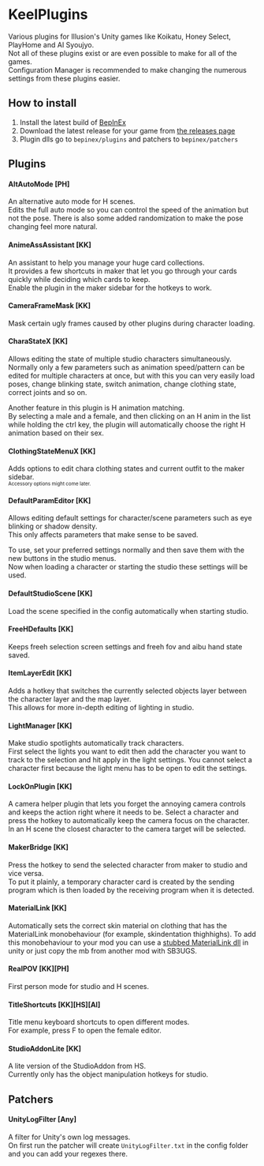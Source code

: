 # KeelPlugins

Various plugins for Illusion's Unity games like Koikatu, Honey Select, PlayHome and AI Syoujyo.  
Not all of these plugins exist or are even possible to make for all of the games.  
Configuration Manager is recommended to make changing the numerous settings from these plugins easier.

## How to install
1. Install the latest build of [BepInEx](https://github.com/BepInEx/BepInEx/releases)
2. Download the latest release for your game from [the releases page](../../releases)
3. Plugin dlls go to `bepinex/plugins` and patchers to `bepinex/patchers`

## Plugins

#### AltAutoMode [PH]
An alternative auto mode for H scenes.  
Edits the full auto mode so you can control the speed of the animation but not the pose.
There is also some added randomization to make the pose changing feel more natural.

#### AnimeAssAssistant [KK]
An assistant to help you manage your huge card collections.  
It provides a few shortcuts in maker that let you go through your cards quickly while deciding which cards to keep.  
Enable the plugin in the maker sidebar for the hotkeys to work.

<!--
#### BetterSceneLoader
An alternative scene loader for Studio.  
The subfolders of the scene folder will act as categories for your scenes.
-->

#### CameraFrameMask [KK]
Mask certain ugly frames caused by other plugins during character loading.

#### CharaStateX [KK]
Allows editing the state of multiple studio characters simultaneously.  
Normally only a few parameters such as animation speed/pattern can be edited for multiple characters at once,
but with this you can very easily load poses, change blinking state, switch animation, change clothing state, correct joints and so on.

Another feature in this plugin is H animation matching.  
By selecting a male and a female, and then clicking on an H anim in the list while holding the ctrl key, the plugin will automatically choose the right H animation based on their sex.

#### ClothingStateMenuX [KK]
Adds options to edit chara clothing states and current outfit to the maker sidebar.  
<sub><sup>Accessory options might come later.</sup></sub>

#### DefaultParamEditor [KK]
Allows editing default settings for character/scene parameters such as eye blinking or shadow density.  
This only affects parameters that make sense to be saved.

To use, set your preferred settings normally and then save them with the new buttons in the studio menus.  
Now when loading a character or starting the studio these settings will be used.

#### DefaultStudioScene [KK]
Load the scene specified in the config automatically when starting studio.

#### FreeHDefaults [KK]
Keeps freeh selection screen settings and freeh fov and aibu hand state saved.

#### ItemLayerEdit [KK]
Adds a hotkey that switches the currently selected objects layer between the character layer and the map layer.  
This allows for more in-depth editing of lighting in studio.

#### LightManager [KK]
Make studio spotlights automatically track characters.  
First select the lights you want to edit then add the character you want to track to the selection and hit apply in the light settings. You cannot select a character first because the light menu has to be open to edit the settings.

#### LockOnPlugin [KK]
A camera helper plugin that lets you forget the annoying camera controls and keeps the action right where it needs to be.
Select a character and press the hotkey to automatically keep the camera focus on the character.
In an H scene the closest character to the camera target will be selected.

#### MakerBridge [KK]
Press the hotkey to send the selected character from maker to studio and vice versa.  
To put it plainly, a temporary character card is created by the sending program which is then loaded by the receiving program when it is detected.

#### MaterialLink [KK]
Automatically sets the correct skin material on clothing that has the MaterialLink monobehaviour (for example, skindentation thighhighs).
To add this monobehaviour to your mod you can use a [stubbed MaterialLink dll](src/MaterialLinkStub.Koikatu/MaterialLink.Koikatu.dll) in unity or just copy the mb from another mod with SB3UGS. 

#### RealPOV [KK][PH]
First person mode for studio and H scenes.

#### TitleShortcuts [KK][HS][AI]
Title menu keyboard shortcuts to open different modes.  
For example, press F to open the female editor.

#### StudioAddonLite [KK]
A lite version of the StudioAddon from HS.  
Currently only has the object manipulation hotkeys for studio.

## Patchers

#### UnityLogFilter [Any]
A filter for Unity's own log messages.  
On first run the patcher will create `UnityLogFilter.txt` in the config folder and you can add your regexes there.
